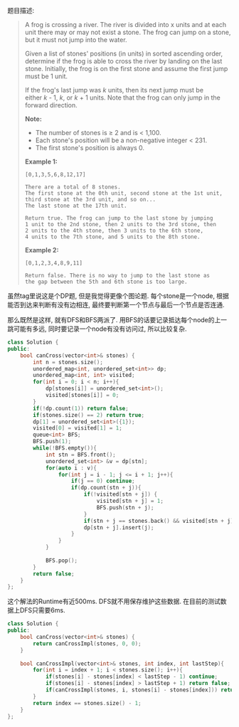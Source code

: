 题目描述:

> A frog is crossing a river. The river is divided into x units and at each unit there may or may not exist a stone. The frog can jump on a stone, but it must not jump into the water.
>
> Given a list of stones' positions (in units) in sorted ascending order, determine if the frog is able to cross the river by landing on the last stone. Initially, the frog is on the first stone and assume the first jump must be 1 unit.
>
> If the frog's last jump was *k* units, then its next jump must be either *k* - 1, *k*, or *k* + 1 units. Note that the frog can only jump in the forward direction.
>
> **Note:**
>
> - The number of stones is ≥ 2 and is < 1,100.
> - Each stone's position will be a non-negative integer < 231.
> - The first stone's position is always 0.
>
> **Example 1:**
>
> ```
> [0,1,3,5,6,8,12,17]
>
> There are a total of 8 stones.
> The first stone at the 0th unit, second stone at the 1st unit,
> third stone at the 3rd unit, and so on...
> The last stone at the 17th unit.
>
> Return true. The frog can jump to the last stone by jumping 
> 1 unit to the 2nd stone, then 2 units to the 3rd stone, then 
> 2 units to the 4th stone, then 3 units to the 6th stone, 
> 4 units to the 7th stone, and 5 units to the 8th stone.
>
> ```
>
> **Example 2:**
>
> ```
> [0,1,2,3,4,8,9,11]
>
> Return false. There is no way to jump to the last stone as 
> the gap between the 5th and 6th stone is too large.
> ```

虽然tag里说这是个DP题, 但是我觉得更像个图论题. 每个stone是一个node, 根据能否到达来判断有没有边相连, 最终要判断第一个节点与最后一个节点是否连通.

那么既然是这样, 就有DFS和BFS两派了. 用BFS的话要记录抵达每个node的上一跳可能有多远, 同时要记录一个node有没有访问过, 所以比较复杂.

```c++
class Solution {
public:
    bool canCross(vector<int>& stones) {
        int n = stones.size();
        unordered_map<int, unordered_set<int>> dp;
        unordered_map<int, int> visited;
        for(int i = 0; i < n; i++){
            dp[stones[i]] = unordered_set<int>();
            visited[stones[i]] = 0;
        }
        if(!dp.count(1)) return false;
        if(stones.size() == 2) return true;
        dp[1] = unordered_set<int>({1});
        visited[0] = visited[1] = 1;
        queue<int> BFS;
        BFS.push(1);
        while(!BFS.empty()){
            int stn = BFS.front();
            unordered_set<int> &v = dp[stn];
            for(auto i : v){
                for(int j = i - 1; j <= i + 1; j++){
                    if(j == 0) continue;
                    if(dp.count(stn + j)){
                        if(!visited[stn + j]) {
                            visited[stn + j] = 1;
                            BFS.push(stn + j);
                        }
                        if(stn + j == stones.back() && visited[stn + j]) return true;
                        dp[stn + j].insert(j);
                    }
                }
            }
            
            BFS.pop();
        }
        return false;
    }
};
```

这个解法的Runtime有近500ms. DFS就不用保存维护这些数据. 在目前的测试数据上DFS只需要6ms.

```c++
class Solution {
public:
    bool canCross(vector<int>& stones) {
        return canCrossImpl(stones, 0, 0);
    }
    
    bool canCrossImpl(vector<int>& stones, int index, int lastStep){
        for(int i = index + 1; i < stones.size(); i++){
            if(stones[i] - stones[index] < lastStep - 1) continue;
            if(stones[i] - stones[index] > lastStep + 1) return false;
            if(canCrossImpl(stones, i, stones[i] - stones[index])) return true;
        }
        return index == stones.size() - 1;
    }
};
```

